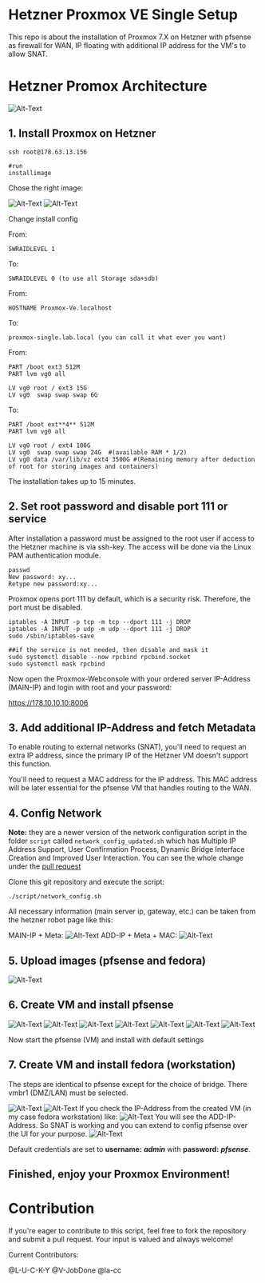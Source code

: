 # Hetzner Proxmox VE Single Setup

This repo is about the installation of Proxmox 7.X on Hetzner with pfsense as firewall for WAN, IP floating with additional IP address for the VM's to allow SNAT.

# Hetzner Promox Architecture

<img src="img/proxmox/arch.png" alt="Alt-Text" title="Hetzner Proxmox Architecture" />

## 1. Install Proxmox on Hetzner

    ssh root@178.63.13.156

    #run
    installimage

Chose the right image:

<img src="img/proxmox/proxmox-0.png" alt="Alt-Text" title="" />
<img src="img/proxmox/proxmox-1.png" alt="Alt-Text" title="" />

Change install config

From:

    SWRAIDLEVEL 1

To:

    SWRAIDLEVEL 0 (to use all Storage sda+sdb)

From:

    HOSTNAME Proxmox-Ve.localhost

To:

    proxmox-single.lab.local (you can call it what ever you want)

From:

    PART /boot ext3 512M
    PART lvm vg0 all

    LV vg0 root / ext3 15G
    LV vg0  swap swap swap 6G

To:

    PART /boot ext**4** 512M
    PART lvm vg0 all

    LV vg0 root / ext4 100G
    LV vg0  swap swap swap 24G  #(available RAM * 1/2)
    LV vg0 data /var/lib/vz ext4 3500G #(Remaining memory after deduction of root for storing images and containers)

The installation takes up to 15 minutes.

## 2. Set root password and disable port 111 or service

After installation a password must be assigned to the root user if access to the Hetzner machine is via ssh-key. The access will be done via the Linux PAM authentication module.

    passwd
    New password: xy...
    Retype new password:xy...

Proxmox opens port 111 by default, which is a security risk. Therefore, the port must be disabled.

    iptables -A INPUT -p tcp -m tcp --dport 111 -j DROP
    iptables -A INPUT -p udp -m udp --dport 111 -j DROP
    sudo /sbin/iptables-save

    ##if the service is not needed, then disable and mask it
    sudo systemctl disable --now rpcbind rpcbind.socket
    sudo systemctl mask rpcbind

Now open the Proxmox-Webconsole with your ordered server IP-Address (MAIN-IP) and login with root and your password:

https://178.10.10.10:8006

## 3. Add additional IP-Address and fetch Metadata

To enable routing to external networks (SNAT), you'll need to request an extra IP address, since the primary IP of the Hetzner VM doesn't support this function.

You'll need to request a MAC address for the IP address. This MAC address will be later essential for the pfsense VM that handles routing to the WAN.

## 4. Config Network

**Note:** they are a newer version of the network configuration script in the folder `script` called `network_config_updated.sh` which has Multiple IP Address Support, User Confirmation Process, Dynamic Bridge Interface Creation and Improved User Interaction. You can see the whole change under the [pull request](https://github.com/la-cc/hetzner-proxmox-single/pull/3)

Clone this git repository and execute the script:

    ./script/network_config.sh

All necessary information (main server ip, gateway, etc.) can be taken from the hetzner robot page like this:

MAIN-IP + Meta:
<img src="img/hetzner/fetch-meta-0.png" alt="Alt-Text" title="" />
ADD-IP + Meta + MAC:
<img src="img/hetzner/fetch-meta-2.png" alt="Alt-Text" title="" />

## 5. Upload images (pfsense and fedora)

<img src="img/proxmox/proxmox-2.png" alt="Alt-Text" title="" />

## 6. Create VM and install pfsense

<img src="img/pfsense/pfsense-0.png" alt="Alt-Text" title="" />
<img src="img/pfsense/pfsense-1.png" alt="Alt-Text" title="" />
<img src="img/pfsense/pfsense-2.png" alt="Alt-Text" title="" />
<img src="img/pfsense/pfsense-3.png" alt="Alt-Text" title="" />
<img src="img/pfsense/pfsense-4.png" alt="Alt-Text" title="" />
<img src="img/pfsense/pfsense-5.png" alt="Alt-Text" title="" />
<img src="img/pfsense/pfsense-6.png" alt="Alt-Text" title="" />

Now start the pfsense (VM) and install with default settings

## 7. Create VM and install fedora (workstation)

The steps are identical to pfsense except for the choice of bridge. There vmbr1 (DMZ/LAN) must be selected.

<img src="img/fedora/fedora-0.png" alt="Alt-Text" title="" />
<img src="img/fedora/fedora-1.png" alt="Alt-Text" title="" />
If you check the IP-Address from the created VM (in my case fedora workstation) like:
<img src="img/fedora/fedora-2.png" alt="Alt-Text" title="" />
You will see the ADD-IP-Address. So SNAT is working and you can extend to config pfsense over the UI for your purpose.

<img src="img/pfsense/pfsense-7.png" alt="Alt-Text" title="" />

Default credentials are set to **username:** **_admin_** with **password:** **_pfsense_**.

## **Finished, enjoy your Proxmox Environment!**

# Contribution

If you're eager to contribute to this script, feel free to fork the repository and submit a pull request. Your input is valued and always welcome!

Current Contributors:

@L-U-C-K-Y
@V-JobDone
@la-cc
